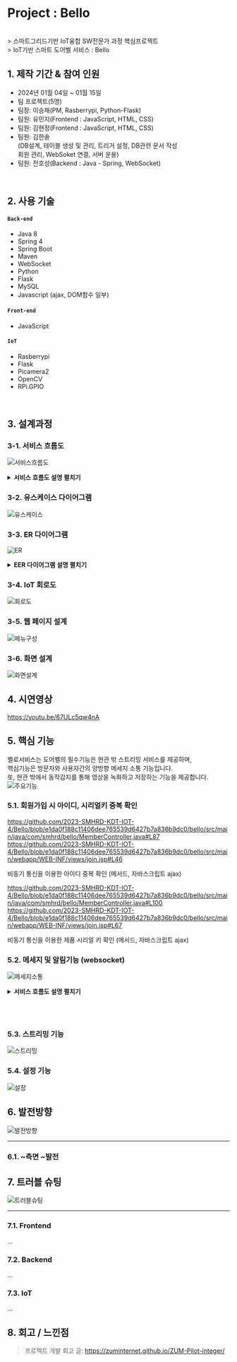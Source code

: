# Project : Bello
<br>
> 스마트그리드기반 IoT융합 SW전문가 과정 핵심프로젝트 <br>
> IoT기반 스마트 도어벨 서비스 : Bello

</br>

## 1. 제작 기간 & 참여 인원
- 2024년 01월 04일 ~ 01월 15일
- 팀 프로젝트(5명)
- 팀장: 이승재(PM, Rasberrypi, Python-Flask)
- 팀원: 유민지(Frontend : JavaScript, HTML, CSS)
- 팀원: 김현정(Frontend : JavaScript, HTML, CSS)
- 팀원: 김한솔<br>(DB설계, 테이블 생성 및 관리, 트리거 설정, DB관련 문서 작성<br>
회원 관리, WebSoket 연결, 서버 운용)
- 팀원: 전호성(Backend : Java - Spring, WebSocket)

</br>

## 2. 사용 기술
#### `Back-end`
  - Java 8
  - Spring 4
  - Spring Boot
  - Maven
  - WebSocket
  - Python
  - Flask
  - MySQL
  - Javascript (ajax, DOM함수 일부)
#### `Front-end`
  - JavaScript
#### `IoT`
  - Rasberrypi
  - Flask
  - Picamera2
  - OpenCV
  - RPi.GPIO

</br>

## 3. 설계과정

### 3-1. 서비스 흐름도
![서비스흐름도](https://github.com/2023-SMHRD-KDT-IOT-4/Bello/assets/152847551/a58e8a40-a25a-4a09-84be-6d3cc4fdd4ab)
<details>
  <summary><b>서비스 흐름도 설명 펼치기</b></summary>
    <div markdown="1">
      ...
    </div>
</details>

### 3-2. 유스케이스 다이어그램
![유스케이스](https://github.com/2023-SMHRD-KDT-IOT-4/Bello/assets/152847551/75a1250d-3351-4504-a283-d0852edc94f4)
### 3-3. ER 다이어그램
![ER](https://github.com/2023-SMHRD-KDT-IOT-4/Bello/assets/152847551/1a55b668-e57e-4b7e-822d-f950fd0c8bcf)
<details>
  <summary><b>EER 다이어그램 설명 펼치기</b></summary>
    <div markdown="1">
      product_info에서 제품의 시리얼키인 doorbell_num을 확인 후 회원가입을 할 때
      Foreign Key 사용 시 회원 가입에 문제가 생겨서 Trigger를 사용하여 회원가입 시 입력한 정보를 doorbell_info에 자동으       로 입력되는 튜플이 생성되도록 함 (doorbell_num, user_id 나머지는 default값 지정)
      <br><br>
      user_info의 비밀번호는 MD5 함수를 사용하여 암호화 하였고 doorbell_num은 UUID함수를 사용하여 난수화된 상태의 키를         시리얼 키로 사용하였다.
    </div>
</details>

### 3-4. IoT 회로도
![회로도](https://github.com/2023-SMHRD-KDT-IOT-4/Bello/assets/152847551/a3692510-8051-48ee-a6d4-55a9673df24a)

### 3-5. 웹 페이지 설계
![메뉴구성](https://github.com/2023-SMHRD-KDT-IOT-4/Bello/assets/152847551/6ddfb345-8349-479c-950e-7bcf8b73832f)

### 3-6. 화면 설계
![화면설계](https://github.com/2023-SMHRD-KDT-IOT-4/Bello/assets/152847551/1d14459d-cd5d-4077-b48f-a7cc6b7ab7b3)

## 4. 시연영상
https://youtu.be/67ULc5qw4nA


## 5. 핵심 기능
벨로서비스는 도어벨의 필수기능은 현관 밖 스트리밍 서비스를 제공하며,<br>
핵심기능은 방문자와 사용자간의 양방향 메세지 소통 기능입니다.<br>
또, 현관 밖에서 동작감지를 통해 영상을 녹화하고 저장하는 기능을 제공합니다.
<br>
![주요기능](https://github.com/2023-SMHRD-KDT-IOT-4/Bello/assets/152847551/1f7aeecc-0a18-432b-abdc-78b7f007a567)


### 5.1. 회원가입 시 아이디, 시리얼키 중복 확인
https://github.com/2023-SMHRD-KDT-IOT-4/Bello/blob/e1da0f188c11406dee765539d6427b7a836b9dc0/bello/src/main/java/com/smhrd/bello/MemberController.java#L87
https://github.com/2023-SMHRD-KDT-IOT-4/Bello/blob/e1da0f188c11406dee765539d6427b7a836b9dc0/bello/src/main/webapp/WEB-INF/views/join.jsp#L46

비동기 통신을 이용한 아이디 중복 확인 (메서드, 자바스크립트 ajax)

https://github.com/2023-SMHRD-KDT-IOT-4/Bello/blob/e1da0f188c11406dee765539d6427b7a836b9dc0/bello/src/main/java/com/smhrd/bello/MemberController.java#L100
https://github.com/2023-SMHRD-KDT-IOT-4/Bello/blob/e1da0f188c11406dee765539d6427b7a836b9dc0/bello/src/main/webapp/WEB-INF/views/join.jsp#L67

비동기 통신을 이용한 제품 시리얼 키 확인 (메서드, 자바스크립트 ajax)

### 5.2. 메세지 및 알림기능 (websocket)
![메세지소통](https://github.com/2023-SMHRD-KDT-IOT-4/Bello/assets/152847551/0b865a77-7dea-4a72-8e8f-7dd59abc5b05)
<details>
  <summary><b>서비스 흐름도 설명 펼치기</b></summary>
    <div markdown="1">

#### 웹소켓 컨트롤러 <br><br>

  - ChatWebSocketHandler 클래스:<br>
    Spring에서 기본 제공되는 TextWebSocketHandler를 확장(상속)하여 웹소켓 메시지를 처리하는 핸들러.<br>
      *cf) TextWebSocketHandler는 Spring Framework에서 제공하는 추상 클래스로, 텍스트 기반의 WebSocket 통신을 처리하는데 필요한 메서드들을 제공.<br> 
    ChatWebSocketHandler의 handleTextMessage 메서드는 클라이언트로부터 텍스트 메시지를 수신하면 호출되며, 수신한 메시지를 그대로 클라이언트에게 반환한다.<br><br>

#### 웹소켓 관련 config 클래스: <br><br>   
  - WsConfig 클래스:<br>
    Spring 웹 소켓을 활용하여 WebSocket 기능을 설정하는 클래스.<br>
    @EnableWebSocket 어노테이션을 통해 Spring의 WebSocket 지원을 활성화하고,  WebSocketConfigurer 인터페이스를 구현하여 WebSocket 핸들러를 등록한다.<br><br>

#### WebSocket 핸들러 등록 (== 위 두 클래스의 실질적인 양방향 연결 수행 과정): <br><br>
   
   - LCD page(방문객 페이지 (벨로 기기에 출력되는 페이지))측 연결<br>
    "/chat-ws" 경로로 들어오는 WebSocket 연결에 대해 ChatWebSocketHandler를 등록.<br>
    클라이언트가 메시지를 전송하면 해당 핸들러가 메시지를 처리하고, 결과를 다시 클라이언트에게 보냄.<br><br>

   - Main page(관리자 메인 페이지 (웹앱 컨트롤센터 페이지))측 연결 <br>
    "/main" 경로로 들어오는 WebSocket 연결을 처리할 핸들러를 chatWebSocketHandler로 정의하였으며 @Bean 어노테이션을 사용하여 ChatWebSocketHandler의 빈을 생성하고 있다. 해당 핸들러는 registerWebSocketHandlers 메서드에서 "/main" 경로로 들어오는 WebSocket 연결에 대해 ChatWebSocketHandler를 등록한다.<br><br>

#### Main, LCD page 웹페이지에서 WebSocket을 사용(구현)하는 JS코드 설명 <br><br>

   - WebSocket 초기화:<br>
    $(document).ready(function () { ... }); >>>> 웹페이지가 렌더링되면 실행되는 함수로 WebSocket을 초기화하고 이벤트핸들러를 등록.<br>
    socket = new WebSocket($('#serverUrl').val()); >>>> 페이지에서 설정한 서버의 URL을 이용하여 WebSocket 객체를 생성합니다.<br><br>

   - WebSocket 이벤트핸들링:<br><br>
    open 이벤트 핸들러     >>>> WebSocket 연결이 열리면 실행되는 코드입니다. 콘솔에 연결이 열리면 'Connected.'라는 메시지를 서버로 전송.<br>
    message 이벤트 핸들러  >>>> 서버로부터 메시지를 받으면 실행되는 코드.<br>
                               콘솔에 메시지를 출력하고, displayMessage 함수를 호출하여 받은 메시지를 페이지에 표시.<br>
    close 이벤트 핸들러    >>>> WebSocket 연결이 닫히면 콘솔에 메시지를 출력하는 코드.<br>
    error 이벤트 핸들러    >>>> WebSocket 에러가 발생하면 콘솔에 메시지를 출력하는 코드.<br><br>

   - 버튼 클릭 이벤트 핸들링 (기능은 있지만 HTML에서 hidden속성 적용하여 일반적 상황에서 사용불가):<br>
    Exit 버튼 >>>> 클릭 시 WebSocket 연결을 종료합니다.<br>
    Send 버튼 >>>> 클릭 시 입력된 메시지를 서버로 전송하며, 입력 창을 초기화합니다.<br><br>
    - displayMessage 함수 (== HTML 버튼과 연결하여 실질적으로 메시지 send하는 함수):<br>
    jQuery를 사용하여 #chatMessageArea라는 HTML 요소를 선택하고, 해당 요소에 P태그로 감싼 새로운 메시지를 추가함.<br>
     결과적으로 함수 호출을 통해 받은 메시지가 페이지에 동적으로 표시됨.<br><br>

                                                                                              > written by 전호성 
    
    
  
</details><br><br><br>

### 5.3. 스트리밍 기능
![스트리밍](https://github.com/2023-SMHRD-KDT-IOT-4/Bello/assets/152847551/8b299de4-421a-4c62-a89c-07b582f6bed2)

### 5.4. 설정 기능
![설정](https://github.com/2023-SMHRD-KDT-IOT-4/Bello/assets/152847551/eed80171-fd8f-462c-b5f4-a846acde7b3f)


## 6. 발전방향
![발전방향](https://github.com/2023-SMHRD-KDT-IOT-4/Bello/assets/152847551/d3517f22-aeac-46d4-b8f1-1acfe6399939)
<hr>

### 6.1. ~측면 ~발전


## 7. 트러블 슈팅
![트러블슈팅](https://github.com/2023-SMHRD-KDT-IOT-4/Bello/assets/152847551/49870111-fc74-471a-9cfb-1d0311092092)
<hr>

### 7.1. Frontend
...
### 7.2. Backend
...
### 7.3. IoT
...
## 8. 회고 / 느낀점
>프로젝트 개발 회고 글: https://zuminternet.github.io/ZUM-Pilot-integer/
